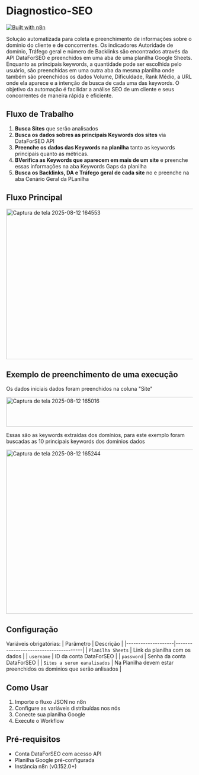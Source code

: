 # Diagnostico-SEO


[![Built with n8n](https://img.shields.io/badge/Powered%20by-n8n-213355?style=flat-square)](https://n8n.io/)

Solução automatizada para coleta e preenchimento de informações sobre o dominio do cliente e de concorrentes. Os indicadores  Autoridade de domínio, Tráfego geral e número de Backlinks são encontrados através da API DataForSEO e preenchidos em uma aba de uma planilha Google Sheets. Enquanto as principais keywords, a quantidade pode ser escolhida pelo usuário, são preenchidas em uma outra aba da mesma planilha onde também são preenchidos os dados Volume, Dificuldade, Rank Médio, a URL onde ela aparece e a intenção de busca de cada uma das keywords. O objetivo da automação é facilidar a análise SEO de um cliente e seus concorrentes de maneira rápida e eficiente.

##  Fluxo de Trabalho
1. **Busca Sites** que serão analisados
2. **Busca os dados sobres as principais Keywords dos sites** via DataForSEO API
3. **Preenche os dados das Keywords na planilha** tanto as keywords principais quanto as métricas.
4. **BVerifica as Keywords que aparecem em mais de um site** e preenche essas informações na aba Keywords Gaps da planilha
5. **Busca os Backlinks, DA e Tráfego geral de cada site** no e preenche na aba Cenário Geral da PLanilha
   
## Fluxo Principal
<img width="921" height="406" alt="Captura de tela 2025-08-12 164553" src="https://github.com/user-attachments/assets/31a171e5-981c-4f59-9479-92f0f8dc7e69" />

## Exemplo de preenchimento de uma execução

 Os dados iniciais dados foram preenchidos na coluna "Site"
 
<img width="1080" height="80" alt="Captura de tela 2025-08-12 165016" src="https://github.com/user-attachments/assets/b4918cbb-6252-4d5f-be53-c29abbbfac57" />

 Essas são as keywords extraídas dos domínios, para este exemplo foram buscadas as 10 principais keywords dos dominios dados

<img width="1230" height="443" alt="Captura de tela 2025-08-12 165244" src="https://github.com/user-attachments/assets/d61a46ee-d395-444a-8709-cad50bec5a20" />


##  Configuração
Variáveis obrigatórias:
| Parâmetro          | Descrição                             |
|--------------------|---------------------------------------|
| `Planilha Sheets`  | Link da planilha com os dados         |
| `username`         | ID da conta DataForSEO                 |
| `password` | Senha da conta DataForSEO   |
| `Sites a serem eanalisados`        | Na Planilha devem estar preenchidos os dominios que serão anlisados           |

##  Como Usar
1. Importe o fluxo JSON no n8n
2. Configure as variáveis distribuídas nos nós
4. Conecte sua planilha Google
5. Execute o Workflow


##  Pré-requisitos
- Conta DataForSEO com acesso API
- Planilha Google pré-configurada
- Instância n8n (v0.152.0+)

